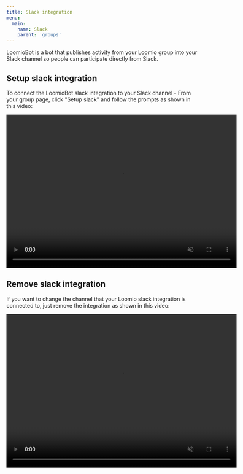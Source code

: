 ```yaml
---
title: Slack integration
menu:
  main:
    name: Slack
    parent: 'groups'
---
```

LoomioBot is a bot that publishes activity from your Loomio group into your Slack channel so people can participate directly from Slack.

## Setup slack integration
To connect the LoomioBot slack integration to your Slack channel - From your group page, click "Setup slack" and follow the prompts as shown in this video:

<video width="600" height="400" playsinline muted loop controls>
<source src="setup_slack_integration.mov" type="video/mp4">
</video>

## Remove slack integration
If you want to change the channel that your Loomio slack integration is connected to, just remove the integration as shown in this video:

<video width="600" height="400" playsinline muted loop controls>
<source src="remove_slack_integration.mov" type="video/mp4">
</video>
